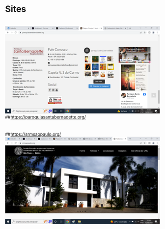 # Sites 

#
![preview img](/preview2.png)
##https://paroquiasantabernadette.org/
#
#
#
##https://srmsaopaulo.org/
![preview img](/preview.png)
